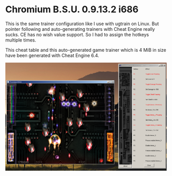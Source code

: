 # Chromium B.S.U. 0.9.13.2 i686
This is the same trainer configuration like I use with ugtrain on Linux. But
pointer following and auto-generating trainers with Cheat Engine really sucks.
CE has no wish value support. So I had to assign the hotkeys multiple times.

This cheat table and this auto-generated game trainer which is 4 MiB in size
have been generated with Cheat Engine 6.4.

![Chromium B.S.U. 0.9.13.2 i686 Trainer](https://github.com/sriemer/spars-coding/blob/master/CheatEngine/chromium-bsu/Chromium-trainer.png)
